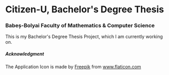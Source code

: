 # Citizen-U, Bachelor's Degree Thesis

### Babeș-Bolyai Faculty of Mathematics & Computer Science

This is my Bachelor's Degree Thesis Project, which I am currently working on.

##### Acknowledgment

<div>The Application Icon is made by <a href="https://www.freepik.com" title="Freepik">Freepik</a> from <a href="https://www.flaticon.com/" title="Flaticon">www.flaticon.com</a></div>